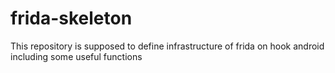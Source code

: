 # frida-skeleton
This repository is supposed to define infrastructure of frida on hook android including some useful functions
